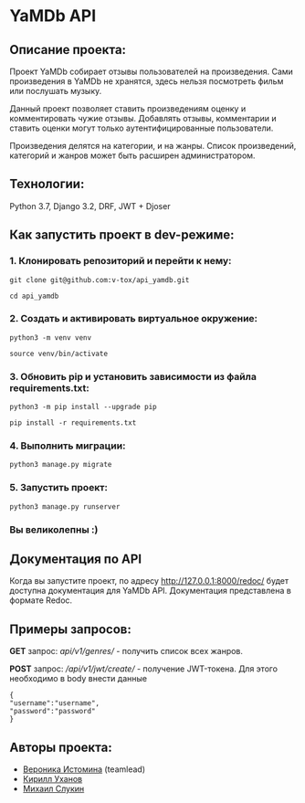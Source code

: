 # YaMDb API

## Описание проекта:

Проект YaMDb собирает отзывы пользователей на произведения. Сами произведения в YaMDb не хранятся, здесь нельзя посмотреть фильм или послушать музыку.

Данный проект позволяет ставить произведениям оценку и комментировать чужие отзывы. Добавлять отзывы, комментарии и ставить оценки могут только аутентифицированные пользователи.

Произведения делятся на категории, и на жанры. Список произведений, категорий и жанров может быть расширен администратором.

## Технологии:

Python 3.7, Django 3.2, DRF, JWT + Djoser

## Как запустить проект в dev-режиме:

### 1. Клонировать репозиторий и перейти к нему:
```
git clone git@github.com:v-tox/api_yamdb.git
```
```
cd api_yamdb
```
### 2. Cоздать и активировать виртуальное окружение:
```
python3 -m venv venv
```
```
source venv/bin/activate
```
### 3. Обновить pip и установить зависимости из файла requirements.txt:
```
python3 -m pip install --upgrade pip
```
```
pip install -r requirements.txt
```
### 4. Выполнить миграции:
```
python3 manage.py migrate
```
### 5. Запустить проект:
```
python3 manage.py runserver
```
### Вы великолепны :)

## Документация по API

Когда вы запустите проект, по адресу http://127.0.0.1:8000/redoc/ будет доступна документация для YaMDb API.
Документация представлена в формате Redoc.

## Примеры запросов:

**GET** запрос:
*api/v1/genres/* - получить список всех жанров.

**POST** запрос: 
*/api/v1/jwt/create/* - получение JWT-токена.
Для этого необходимо в body внести данные
```
{
"username":"username",
"password":"password"
}
```

## Авторы проекта:
* [Вероника Истомина](https://github.com/v-tox) (teamlead)
* [Кирилл Уханов](https://github.com/BuhulkTV)
* [Михаил Слукин](https://github.com/mexoil1)
